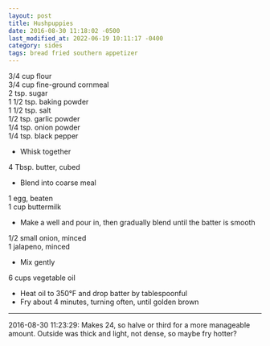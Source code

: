 ```yaml
---
layout: post
title: Hushpuppies
date: 2016-08-30 11:18:02 -0500
last_modified_at: 2022-06-19 10:11:17 -0400
category: sides
tags: bread fried southern appetizer
---
```

3/4 cup flour  
3/4 cup fine-ground cornmeal  
2 tsp. sugar  
1 1/2 tsp. baking powder  
1 1/2 tsp. salt  
1/2 tsp. garlic powder  
1/4 tsp. onion powder  
1/4 tsp. black pepper  

  * Whisk together

4 Tbsp. butter, cubed  

  * Blend into coarse meal

1 egg, beaten  
1 cup buttermilk  

  * Make a well and pour in, then gradually blend until the batter is smooth

1/2 small onion, minced  
1 jalapeno, minced  

  * Mix gently

6 cups vegetable oil  

  * Heat oil to 350°F and drop batter by tablespoonful
  * Fry about 4 minutes, turning often, until golden brown


---

2016-08-30 11:23:29: Makes 24, so halve or third for a more manageable amount.
Outside was thick and light, not dense, so maybe fry hotter?
